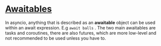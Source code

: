 # [Awaitables](https://docs.python.org/3/library/asyncio-task.html#id2)

In asyncio, anything that is described as an **awaitable** object can be used within an await expression. E.g  `await balls` . The two main awaitables are tasks and coroutines, there are also futures, which are more low-level and not recommended to be used unless you have to.